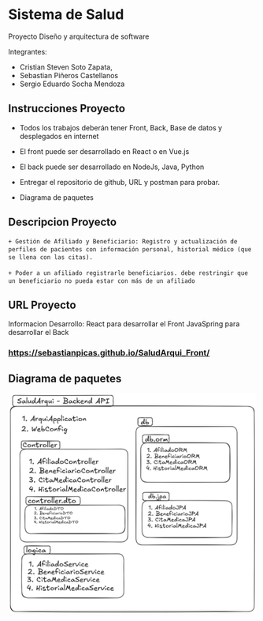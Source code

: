 # Sistema de Salud
Proyecto Diseño y arquitectura de software


Integrantes:
+ Cristian Steven Soto Zapata,
+ Sebastian Piñeros Castellanos
+ Sergio Eduardo Socha Mendoza


## Instrucciones Proyecto

+ Todos los trabajos deberán tener Front, Back, Base de datos y desplegados en internet

+ El front puede ser desarrollado en React o en Vue.js
+ El back puede ser desarrollado en NodeJs, Java, Python
+ Entregar el repositorio de github, URL y postman para probar.
+ Diagrama de paquetes

## Descripcion Proyecto

    + Gestión de Afiliado y Beneficiario: Registro y actualización de perfiles de pacientes con información personal, historial médico (que se llena con las citas).

    + Poder a un afiliado registrarle beneficiarios. debe restringir que un beneficiario no pueda estar con más de un afiliado

## URL Proyecto 

Informacion Desarrollo: 
React  para desarrollar el Front
JavaSpring para desarrollar el Back


### https://sebastianpicas.github.io/SaludArqui_Front/

## Diagrama de paquetes


![diagramaDePaquetes](./src/main/java/com/salud/arqui/diagrama/DiagramaDePaquetes.png)
